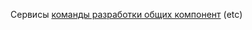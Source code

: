 Сервисы [команды разработки общих компонент](https://staff.yandex-team.ru/departments/yandex_personal_vertserv_comp_infra_bigdata/) (etc)